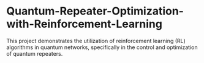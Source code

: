 # Quantum-Repeater-Optimization-with-Reinforcement-Learning
This project demonstrates the utilization of reinforcement learning (RL) algorithms in quantum networks, specifically in the control and optimization of quantum repeaters. 
